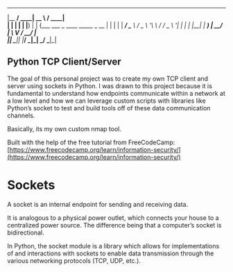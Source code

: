   _______ _____ _____     _____                          
 |__   __/ ____|  __ \   / ____|                         
    | | | |    | |__) | | (___   ___ _ ____   _____ _ __ 
    | | | |    |  ___/   \___ \ / _ \ '__\ \ / / _ \ '__|
    | | | |____| |       ____) |  __/ |   \ V /  __/ |   
    |_|  \_____|_|      |_____/ \___|_|    \_/ \___|_|   
                                                         
                                                         
## Python TCP Client/Server ##

The goal of this personal project was to create my own TCP client and server using sockets in Python. I was drawn to this project because it is fundamental to understand how endpoints communicate within a network at a low level and how we can leverage custom scripts with libraries like Python’s socket to test and build tools off of these data communication channels. 

Basically, its my own custom nmap tool.

Built with the help of the free tutorial from FreeCodeCamp: [https://www.freecodecamp.org/learn/information-security/](https://www.freecodecamp.org/learn/information-security/)

# Sockets

A socket is an internal endpoint for sending and receiving data.

It is analogous to a physical power outlet, which connects your house to a centralized power source. The difference being that a computer’s socket is bidirectional.

In Python, the socket module is a library which allows for implementations of and interactions with sockets to enable data transmission through the various networking protocols (TCP, UDP, etc.).